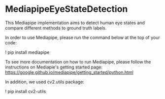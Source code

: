 # MediapipeEyeStateDetection
This Mediapipe implementation aims to detect human eye states and compare different methods to ground truth labels. 

In order to use Mediapipe, please run the command below at the top of your code: 

! pip install mediapipe 

To see more documentation on how to run Mediapipe, please follow the instructions on Mediapie's getting started page: https://google.github.io/mediapipe/getting_started/python.html

In addition, we used cv2.utils package: 

! pip install cv2-utils
